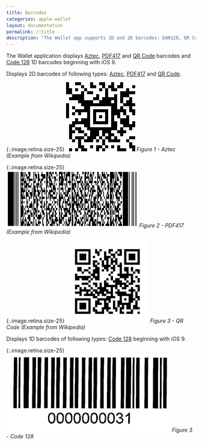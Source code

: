 ```yaml
---
title: Barcodes
categories: apple-wallet
layout: documentation
permalink: /:title
description: "The Wallet app supports 1D and 2D barcodes: EAN128, QR Code, Aztec, PDF417"
---
```



The Wallet application displays [Aztec](https://en.wikipedia.org/wiki/Aztec_Code), [PDF417](https://en.wikipedia.org/wiki/PDF417) and [QR Code](https://en.wikipedia.org/wiki/QR_code) barcodes and [Code 128](https://en.wikipedia.org/wiki/Code_128) 1D barcodes beginning with iOS 9.

Displays 2D barcodes of following types: [Aztec](https://en.wikipedia.org/wiki/Aztec_Code), [PDF417](https://en.wikipedia.org/wiki/PDF417) and [QR Code](https://en.wikipedia.org/wiki/QR_code).

{:.image.retina.size-25}
![barcode_aztec](/assets/images/barcode_aztec.png)
*Figure 1 - Aztec (Example from Wikipedia)*

{:.image.retina.size-25}
![barcode_pdf417](/assets/images/barcode_pdf417.png)
*Figure 2 - PDF417 (Example from Wikipedia)*

{:.image.retina.size-25}
![barcode_qrcode](/assets/images/barcode_qrcode.png)
*Figure 3 - QR Code (Example from Wikipedia)*

Displays 1D barcodes of following types: [Code 128](https://en.wikipedia.org/wiki/Code_128) beginning with iOS 9.

{:.image.retina.size-25}
![barcode_code128](/assets/images/barcode_code128.jpg)
*Figure 3 - Code 128*
